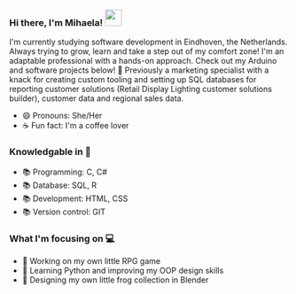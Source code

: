 ### Hi there, I'm Mihaela! <img src="https://raw.githubusercontent.com/MartinHeinz/MartinHeinz/master/wave.gif" width="30px">

I'm currently studying software development in Eindhoven, the Netherlands. 
Always trying to grow, learn and take a step out of my comfort zone! I'm an adaptable professional with a hands-on approach.
Check out my Arduino and software projects below! 🤖
Previously a marketing specialist with a knack for creating custom tooling and setting up SQL databases for reporting customer solutions (Retail Display Lighting customer solutions builder), customer data and regional sales data.

- 😄 Pronouns: She/Her
- ☕ Fun fact: I'm a coffee lover 

### Knowledgable in 📖
- 📚 Programming: C, C#
- 📚 Database: SQL, R
- 📚 Development: HTML, CSS
- 📚 Version control: GIT

### What I'm focusing on 💻
- 🔭 Working on my own little RPG game
- 🌱 Learning Python and improving my OOP design skills 
- 🐸 Designing my own little frog collection in Blender

